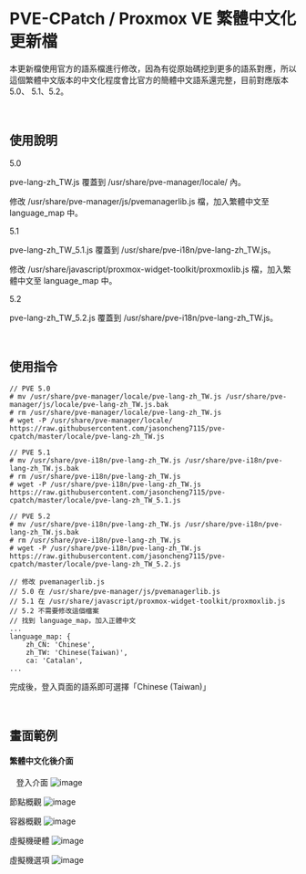 # PVE-CPatch / Proxmox VE 繁體中文化更新檔

本更新檔使用官方的語系檔進行修改，因為有從原始碼挖到更多的語系對應，所以這個繁體中文版本的中文化程度會比官方的簡體中文語系還完整，目前對應版本 5.0、 5.1、5.2。

&nbsp;&nbsp;
&nbsp;&nbsp;

## 使用說明
5.0

  pve-lang-zh_TW.js 覆蓋到 /usr/share/pve-manager/locale/ 內。
  
  修改 /usr/share/pve-manager/js/pvemanagerlib.js 檔，加入繁體中文至 language_map 中。
  
5.1

  pve-lang-zh_TW_5.1.js 覆蓋到 /usr/share/pve-i18n/pve-lang-zh_TW.js。 
  
  修改 /usr/share/javascript/proxmox-widget-toolkit/proxmoxlib.js 檔，加入繁體中文至 language_map 中。

5.2

  pve-lang-zh_TW_5.2.js 覆蓋到 /usr/share/pve-i18n/pve-lang-zh_TW.js。 
  

&nbsp;&nbsp;
&nbsp;&nbsp;
          
 
## 使用指令    
    // PVE 5.0
    # mv /usr/share/pve-manager/locale/pve-lang-zh_TW.js /usr/share/pve-manager/js/locale/pve-lang-zh_TW.js.bak
    # rm /usr/share/pve-manager/locale/pve-lang-zh_TW.js
    # wget -P /usr/share/pve-manager/locale/ https://raw.githubusercontent.com/jasoncheng7115/pve-cpatch/master/locale/pve-lang-zh_TW.js

    // PVE 5.1
    # mv /usr/share/pve-i18n/pve-lang-zh_TW.js /usr/share/pve-i18n/pve-lang-zh_TW.js.bak
    # rm /usr/share/pve-i18n/pve-lang-zh_TW.js
    # wget -P /usr/share/pve-i18n/pve-lang-zh_TW.js https://raw.githubusercontent.com/jasoncheng7115/pve-cpatch/master/locale/pve-lang-zh_TW_5.1.js

    // PVE 5.2
    # mv /usr/share/pve-i18n/pve-lang-zh_TW.js /usr/share/pve-i18n/pve-lang-zh_TW.js.bak
    # rm /usr/share/pve-i18n/pve-lang-zh_TW.js
    # wget -P /usr/share/pve-i18n/pve-lang-zh_TW.js https://raw.githubusercontent.com/jasoncheng7115/pve-cpatch/master/locale/pve-lang-zh_TW_5.2.js

    // 修改 pvemanagerlib.js
    // 5.0 在 /usr/share/pve-manager/js/pvemanagerlib.js
    // 5.1 在 /usr/share/javascript/proxmox-widget-toolkit/proxmoxlib.js
    // 5.2 不需要修改這個檔案
    // 找到 language_map，加入正體中文
    ...
    language_map: {
        zh_CN: 'Chinese',
        zh_TW: 'Chinese(Taiwan)',
        ca: 'Catalan',
    ...
    

完成後，登入頁面的語系即可選擇「Chinese (Taiwan)」

  

&nbsp;&nbsp;
&nbsp;&nbsp;

      
## 畫面範例


#### 繁體中文化後介面
&nbsp;&nbsp;
登入介面
![image](https://raw.githubusercontent.com/jasoncheng7115/pve-cpatch/master/%E8%AA%AA%E6%98%8E%E5%9C%96/Login.png)
&nbsp;&nbsp;
&nbsp;&nbsp;

節點概觀
![image](https://raw.githubusercontent.com/jasoncheng7115/pve-cpatch/master/%E8%AA%AA%E6%98%8E%E5%9C%96/node_summary.png)
&nbsp;&nbsp;
&nbsp;&nbsp;

容器概觀
![image](https://raw.githubusercontent.com/jasoncheng7115/pve-cpatch/master/%E8%AA%AA%E6%98%8E%E5%9C%96/LXC_Summary.png)
&nbsp;&nbsp;
&nbsp;&nbsp;

虛擬機硬體
![image](https://raw.githubusercontent.com/jasoncheng7115/pve-cpatch/master/%E8%AA%AA%E6%98%8E%E5%9C%96/VM_Hardware.png)
&nbsp;&nbsp;
&nbsp;&nbsp;

虛擬機選項
![image](https://raw.githubusercontent.com/jasoncheng7115/pve-cpatch/master/%E8%AA%AA%E6%98%8E%E5%9C%96/VM_Options.png)
&nbsp;&nbsp;
&nbsp;&nbsp;
